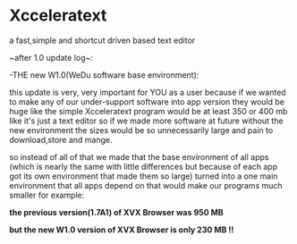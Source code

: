 # Xcceleratext

 a fast,simple and shortcut driven based text editor

~after 1.0 update log~:


-THE new W1.0(WeDu software base environment):


this update is very, very important for YOU
as a user because if we wanted to make any of our
under-support software into app version they would be huge
like the simple Xcceleratext program would be at least 350 or 400 mb
like it's just a text editor so if we made more software at future
without the new environment the sizes would be so unnecessarily large
and pain to download,store and mange.

so instead of all of that we made that the base environment of all apps
(which is nearly the same with little differences but because of each app got its
own environment that made them so large) turned into a one main environment
that all apps depend on that would make our programs much smaller for example:

**the previous version(1.7A1) of XVX Browser was 950 MB**

**but the new W1.0 version of XVX Browser is only 230 MB !!**
